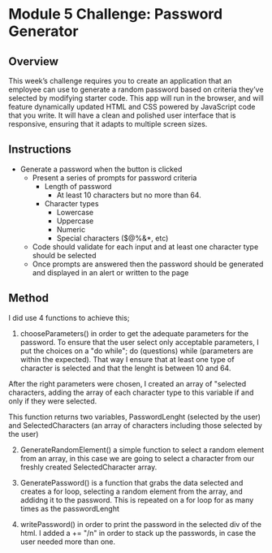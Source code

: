 # Module 5 Challenge: Password Generator

## Overview

This week’s challenge requires you to create an application that an employee can use to generate a random password based on criteria they’ve selected by modifying starter code. This app will run in the browser, and will feature dynamically updated HTML and CSS powered by JavaScript code that you write. It will have a clean and polished user interface that is responsive, ensuring that it adapts to multiple screen sizes.

## Instructions

* Generate a password when the button is clicked
  * Present a series of prompts for password criteria
    * Length of password
      * At least 10 characters but no more than 64.
    * Character types
      * Lowercase
      * Uppercase
      * Numeric
      * Special characters ($@%&*, etc)
  * Code should validate for each input and at least one character type should be selected
  * Once prompts are answered then the password should be generated and displayed in an alert or written to the page

## Method

I did use 4 functions to achieve this; 

1. chooseParameters() in order to get the adequate parameters for the password. To ensure that the user select only acceptable parameters, I put the choices on a "do while"; do (questions) while (parameters are within the expected). That way I ensure that at least one type of character is selected and that the lenght is between 10 and 64.

After the right parameters were chosen, I created an array of "selected characters, adding the array of each character type to this variable if and only if they were selected. 

This function returns two variables, PasswordLenght (selected by the user) and SelectedCharacters (an array of characters including those selected by the user)

2. GenerateRandomElement() a simple function to select a random element from an array, in this case we are going to select a character from our freshly created SelectedCharacter array.

3. GeneratePassword() is a function that grabs the data selected and creates a for loop, selecting a random element from the array, and addidng it to the password. This is repeated on a for loop for as many times as the passwordLenght

4. writePassword() in order to print the password in the selected div of the html. I added a += "/n" in order to stack up the passwords, in case the user needed more than one.